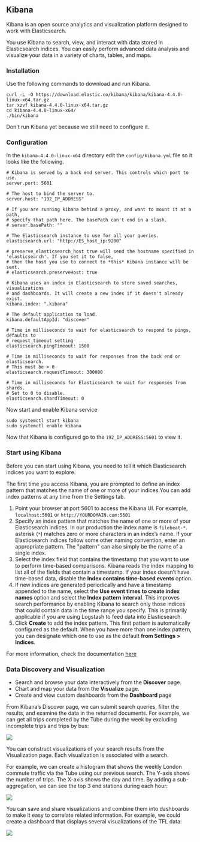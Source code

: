 ## Kibana
Kibana is an open source analytics and visualization platform designed to work with Elasticsearch.

You use Kibana to search, view, and interact with data stored in Elasticsearch indices. 
You can easily perform advanced data analysis and visualize your data in a variety of charts, tables, and maps.

### Installation 
Use the following commands to download and run Kibana.
```shell
curl -L -O https://download.elastic.co/kibana/kibana/kibana-4.4.0-linux-x64.tar.gz
tar xzvf kibana-4.4.0-linux-x64.tar.gz
cd kibana-4.4.0-linux-x64/
./bin/kibana
```

Don't run Kibana yet because we still need to configure it.

### Configuration
In the `kibana-4.4.0-linux-x64` directory edit the `config/kibana.yml` file so it looks like the following.
```shell
# Kibana is served by a back end server. This controls which port to use.
server.port: 5601

# The host to bind the server to.
server.host: "192_IP_ADDRESS"

# If you are running kibana behind a proxy, and want to mount it at a path,
# specify that path here. The basePath can't end in a slash.
# server.basePath: ""

# The Elasticsearch instance to use for all your queries.
elasticsearch.url: "http://ES_host_ip:9200"

# preserve_elasticsearch_host true will send the hostname specified in 'elasticsearch'. If you set it to false,
# then the host you use to connect to *this* Kibana instance will be sent.
# elasticsearch.preserveHost: true

# Kibana uses an index in Elasticsearch to store saved searches, visualizations
# and dashboards. It will create a new index if it doesn't already exist.
kibana.index: ".kibana"

# The default application to load.
kibana.defaultAppId: "discover"

# Time in milliseconds to wait for elasticsearch to respond to pings, defaults to
# request_timeout setting
elasticsearch.pingTimeout: 1500

# Time in milliseconds to wait for responses from the back end or elasticsearch.
# This must be > 0
elasticsearch.requestTimeout: 300000

# Time in milliseconds for Elasticsearch to wait for responses from shards.
# Set to 0 to disable.
elasticsearch.shardTimeout: 0
```

Now start and enable Kibana service
```shell
sudo systemctl start kibana
sudo systemctl enable kibana
```

Now that Kibana is configured go to the `192_IP_ADDRESS:5601` to view it.

### Start using Kibana
Before you can start using Kibana, you need to tell it which Elasticsearch indices you want to explore.

The first time you access Kibana, you are prompted to define an index pattern that matches the name of one 
or more of your indices.You can add index patterns at any time from the Settings tab.
 1. Point your browser at port 5601 to access the Kibana UI. 
 For example, `localhost:5601` or `http://YOURDOMAIN.com:5601`
 1. Specify an index pattern that matches the name of one or more of your Elasticsearch indices. 
 In our production the index name is `filebeat-*`. asterisk (`*`) matches zero or more characters in an index’s name. 
 If your Elasticsearch indices follow some other naming convention, enter an appropriate pattern. 
 The "pattern" can also simply be the name of a single index.
 1. Select the index field that contains the timestamp that you want to use to perform time-based comparisons. 
 Kibana reads the index mapping to list all of the fields that contain a timestamp.
 If your index doesn’t have time-based data, disable the **Index contains time-based events** option.
 1. If new indices are generated periodically and have a timestamp appended to the name, select the 
 **Use event times to create index names** option and select the **Index pattern interval**.
 This improves search performance by enabling Kibana to search only those indices that could contain data 
 in the time range you specify. This is primarily applicable if you are using Logstash to feed data into Elasticsearch.
 1. Click **Create** to add the index pattern. This first pattern is automatically configured as the default. 
 When you have more than one index pattern, you can designate which one to use as the default **from Settings > Indices**.

For more information, check the documentation [here](https://www.elastic.co/guide/en/kibana/current/index.html)

### Data Discovery and Visualization
 -  Search and browse your data interactively from the **Discover** page.
 -  Chart and map your data from the **Visualize** page.
 -  Create and view custom dashboards from the **Dashboard** page

From Kibana’s Discover page, we can submit search queries, filter the results, and examine the data 
in the returned documents. For example, we can get all trips completed by the Tube during the week 
by excluding incomplete trips and trips by bus:

![](https://www.elastic.co/guide/en/kibana/current/images/TFL-CompletedTrips.jpg)

You can construct visualizations of your search results from the Visualization page. 
Each visualization is associated with a search.

For example, we can create a histogram that shows the weekly London commute traffic via the Tube using our previous search. 
The Y-axis shows the number of trips. The X-axis shows the day and time. 
By adding a sub-aggregation, we can see the top 3 end stations during each hour:

![](https://www.elastic.co/guide/en/kibana/current/images/TFL-CommuteHistogram.jpg)

You can save and share visualizations and combine them into dashboards to make it easy to correlate related information. 
For example, we could create a dashboard that displays several visualizations of the TFL data:

![](https://www.elastic.co/guide/en/kibana/current/images/TFL-Dashboard.jpg)
